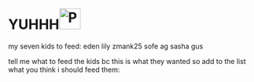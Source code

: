 # YUHHH<img width="43" alt="PNG image" src="https://github.com/riceFarmer-com/hottie/assets/134347480/7db76625-a409-419a-a30e-57912b94f286">

<!DOCTYPE html>
<html>


<p>my seven kids to feed: eden lily zmank25 sofe ag sasha gus
 
  <p>tell me what to feed the kids bc this is what they wanted so add to the list what you think i should feed them:</p> 
  <div id="todo-list"> </div>
 
 <script src="script.js"></script>
</body>

</html> 
